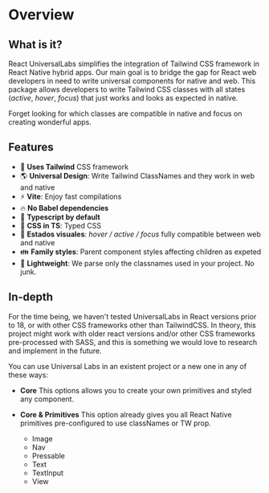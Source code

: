 # Overview

## What is it?

React UniversalLabs simplifies the integration of Tailwind CSS framework in React Native hybrid apps. Our main goal is to bridge the gap for React web developers in need to write universal components for native and web. This package allows developers to write Tailwind CSS classes with all states (_active_, _hover_, _focus_) that just works and looks as expected in native.

Forget looking for which classes are compatible in native and focus on creating wonderful apps.

## Features

- 🍃 **Uses Tailwind** CSS framework
- 🌎 **Universal Design**: Write Tailwind ClassNames and they work in web and native
- ⚡ **Vite**: Enjoy fast compilations
- 🔥 **No Babel dependencies**
- 🔏 **Typescript by default**
- 🎨 **CSS in TS**: Typed CSS
- 💅 **Estados visuales**: _hover / active / focus_ fully compatible between web and native
- 👪 **Family styles**: Parent component styles affecting children as expeted
- 🤏 **Lightweight**: We parse only the classnames used in your project. No junk.

## In-depth

For the time being, we haven't tested UniversalLabs in React versions prior to 18, or with other CSS frameworks other than TailwindCSS. In theory, this project might work with older react versions and/or other CSS frameworks pre-processed with SASS, and this is something we would love to research and implement in the future.

You can use Universal Labs in an existent project or a new one in any of these ways:

- **Core** This options allows you to create your own primitives and styled any component.

- **Core & Primitives** This option already gives you all React Native primitives pre-configured to use classNames or TW prop.
  - Image
  - Nav
  - Pressable
  - Text
  - TextInput
  - View
